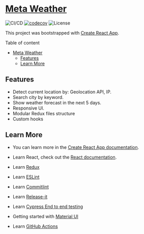 # [Meta Weather](https://meta-weather-seven.vercel.app/)

![CI/CD](https://github.com/phatnguyenuit/meta-weather/workflows/CI/badge.svg)
[![codecov](https://codecov.io/gh/phatnguyenuit/meta-weather/branch/master/graph/badge.svg?token=ETVJi0PZ7b)](https://codecov.io/gh/phatnguyenuit/meta-weather)
![License](https://img.shields.io/github/license/phatnguyenuit/meta-weather)

This project was bootstrapped with [Create React App](https://github.com/facebook/create-react-app).

Table of content

- [Meta Weather](#meta-weather)
  - [Features](#features)
  - [Learn More](#learn-more)

## Features

- Detect current location by: Geolocation API, IP.
- Search city by keyword.
- Show weather forecast in the next 5 days.
- Responsive UI.
- Modular Redux files structure
- Custom hooks

## Learn More

- You can learn more in the [Create React App documentation](https://facebook.github.io/create-react-app/docs/getting-started).

- Learn React, check out the [React documentation](https://reactjs.org/).

- Learn [Redux](https://redux.js.org/introduction/getting-started)

- Learn [ESLint](https://eslint.org/docs/user-guide/getting-started)

- Learn [Commitlint](https://commitlint.js.org/#/)

- Learn [Release-it](https://github.com/release-it/release-it)

- Learn [Cypress End to end testing](https://docs.cypress.io/guides/getting-started/installing-cypress.html#System-requirements)

- Getting started with [Material UI](https://material-ui.com/getting-started/installation/)

- Learn [GitHub Actions](https://docs.github.com/en/free-pro-team@latest/actions/learn-github-actions)
